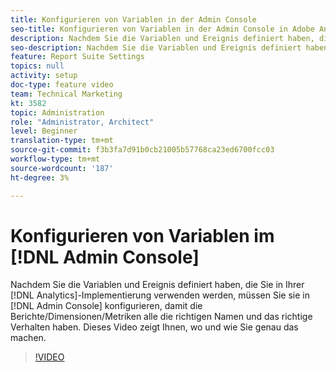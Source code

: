 ```yaml
---
title: Konfigurieren von Variablen in der Admin Console
seo-title: Konfigurieren von Variablen in der Admin Console in Adobe Analytics
description: Nachdem Sie die Variablen und Ereignis definiert haben, die Sie in Ihrer Analytics-Implementierung verwenden werden, müssen Sie sie in der Admin Console konfigurieren, damit die Berichte/Dimensionen/Metriken alle die richtigen Namen und Verhaltensweisen haben. Dieses Video zeigt Ihnen, wo und wie Sie genau das machen.
seo-description: Nachdem Sie die Variablen und Ereignis definiert haben, die Sie in Ihrer Analytics-Implementierung verwenden werden, müssen Sie sie in der Admin Console konfigurieren, damit die Berichte/Dimensionen/Metriken alle die richtigen Namen und Verhaltensweisen haben. Dieses Video zeigt Ihnen, wo und wie Sie genau das machen. Adobe Analytics
feature: Report Suite Settings
topics: null
activity: setup
doc-type: feature video
team: Technical Marketing
kt: 3582
topic: Administration
role: "Administrator, Architect"
level: Beginner
translation-type: tm+mt
source-git-commit: f3b3fa7d91b0cb21005b57768ca23ed6700fcc03
workflow-type: tm+mt
source-wordcount: '187'
ht-degree: 3%

---
```



# Konfigurieren von Variablen im [!DNL Admin Console]

Nachdem Sie die Variablen und Ereignis definiert haben, die Sie in Ihrer [!DNL Analytics]-Implementierung verwenden werden, müssen Sie sie in [!DNL Admin Console] konfigurieren, damit die Berichte/Dimensionen/Metriken alle die richtigen Namen und das richtige Verhalten haben. Dieses Video zeigt Ihnen, wo und wie Sie genau das machen.

>[!VIDEO](https://video.tv.adobe.com/v/28755/?quality=12)
